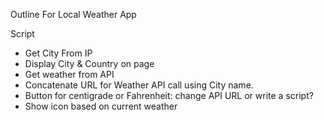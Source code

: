 Outline For Local Weather App

Script

- Get City From IP
- Display City & Country on page
- Get weather from API
- Concatenate URL for Weather API call using City name.
- Button for centigrade or Fahrenheit: change API URL or write a script?
- Show icon based on current weather

